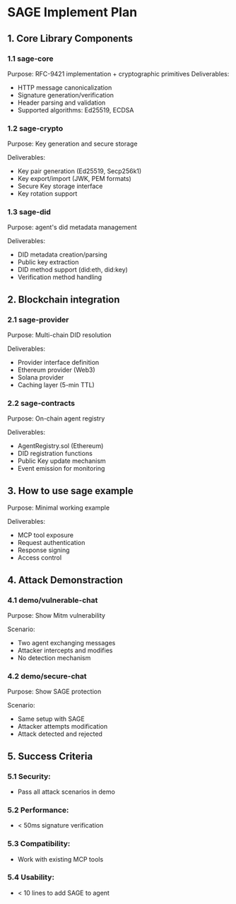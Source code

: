 # SAGE Implement Plan

## 1. Core Library Components
### 1.1 sage-core
Purpose: RFC-9421 implementation + cryptographic primitives
Deliverables:
- HTTP message canonicalization
- Signature generation/verification
- Header parsing and validation
- Supported algorithms: Ed25519, ECDSA

### 1.2 sage-crypto
Purpose: Key generation and secure storage

Deliverables:
- Key pair generation (Ed25519, Secp256k1)
- Key export/import (JWK, PEM formats)
- Secure Key storage interface
- Key rotation support

### 1.3 sage-did
Purpose: agent's did metadata management

Deliverables:
- DID metadata creation/parsing
- Public key extraction
- DID method support (did:eth, did:key)
- Verification method handling

## 2. Blockchain integration
### 2.1 sage-provider
Purpose: Multi-chain DID resolution

Deliverables:
- Provider interface definition
- Ethereum provider (Web3)
- Solana provider
- Caching layer (5-min TTL)

### 2.2 sage-contracts
Purpose: On-chain agent registry

Deliverables:
- AgentRegistry.sol (Ethereum)
- DID registration functions
- Public Key update mechanism
- Event emission for monitoring

## 3. How to use sage example
Purpose: Minimal working example

Deliverables:
- MCP tool exposure
- Request authentication
- Response signing
- Access control

## 4. Attack Demonstraction
### 4.1 demo/vulnerable-chat
Purpose: Show Mitm vulnerability

Scenario:
- Two agent exchanging messages
- Attacker intercepts and modifies
- No detection mechanism

### 4.2 demo/secure-chat
Purpose: Show SAGE protection

Scenario:
- Same setup with SAGE
- Attacker attempts modification
- Attack detected and rejected

## 5. Success Criteria
### 5.1 Security:
- Pass all attack scenarios in demo
### 5.2 Performance:
- < 50ms signature verification
### 5.3 Compatibility:
- Work with existing MCP tools
### 5.4 Usability:
- < 10 lines to add SAGE to agent
